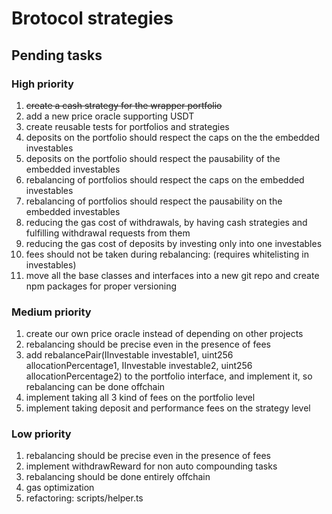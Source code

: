 # Brotocol strategies

## Pending tasks

### High priority

1. <s>create a cash strategy for the wrapper portfolio</s>
1. add a new price oracle supporting USDT
1. create reusable tests for portfolios and strategies
1. deposits on the portfolio should respect the caps on the the embedded investables
1. deposits on the portfolio should respect the pausability of the embedded investables
1. rebalancing of portfolios should respect the caps on the embedded investables
1. rebalancing of portfolios should respect the pausability on the embedded investables
1. reducing the gas cost of withdrawals, by having cash strategies and fulfilling withdrawal requests from them
1. reducing the gas cost of deposits by investing only into one investables
1. fees should not be taken during rebalancing: (requires whitelisting in investables)
1. move all the base classes and interfaces into a new git repo and create npm packages for proper versioning

### Medium priority

1. create our own price oracle instead of depending on other projects
1. rebalancing should be precise even in the presence of fees
1. add rebalancePair(IInvestable investable1, uint256 allocationPercentage1, IInvestable investable2, uint256 allocationPercentage2) to the portfolio interface, and implement it, so rebalancing can be done offchain
1. implement taking all 3 kind of fees on the portfolio level
1. implement taking deposit and performance fees on the strategy level

### Low priority

1. rebalancing should be precise even in the presence of fees
1. implement withdrawReward for non auto compounding tasks
1. rebalancing should be done entirely offchain
1. gas optimization
1. refactoring: scripts/helper.ts
